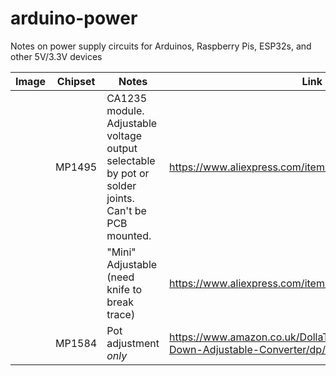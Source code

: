# arduino-power
Notes on power supply circuits for Arduinos, Raspberry Pis, ESP32s, and other 5V/3.3V devices



| Image | Chipset  | Notes | Link |
| -------------- | -------------- | -------------- | -------------- |
| | MP1495 | CA1235 module. Adjustable voltage output selectable by pot or solder joints. Can't be PCB mounted. | https://www.aliexpress.com/item/1005005231661753.html |
| | | "Mini" Adjustable (need knife to break trace) | https://www.aliexpress.com/item/4000016739581.html |
| | MP1584 | Pot adjustment _only_ | https://www.amazon.co.uk/DollaTek-MP1584EN-Step-Down-Adjustable-Converter/dp/B07DJ5HZ7G|

